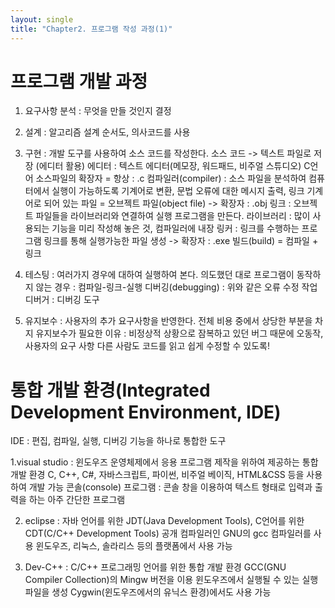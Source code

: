 ```yaml
---
layout: single
title: "Chapter2. 프로그램 작성 과정(1)"
---
```


# 프로그램 개발 과정

1. 요구사항 분석 : 무엇을 만들 것인지 결정

2. 설계 : 알고리즘 설계
순서도, 의사코드를 사용

3. 구현 : 개발 도구를 사용하여 소스 코드를 작성한다.
소스 코드 -> 텍스트 파일로 저장 (에디터 활용)
에디터 : 텍스트 에디터(메모장, 워드패드, 비주얼 스튜디오)
C언어 소스파일의 확장자 = 항상 : .c
컴파일러(compiler) : 소스 파일을 분석하여 컴퓨터에서 실행이 가능하도록 기계어로 변환, 문법 오류에 대한 메시지 출력, 링크
기계어로 되어 있는 파일 = 오브젝트 파일(object file) -> 확장자 : .obj
링크 : 오브젝트 파일들을 라이브러리와 연결하여 실행 프로그램을 만든다.
라이브러리 : 많이 사용되는 기능을 미리 작성해 놓은 것, 컴파일러에 내장
링커 : 링크를 수행하는 프로그램
링크를 통해 실행가능한 파일 생성 -> 확장자 : .exe
빌드(build) = 컴파일 + 링크

4. 테스팅 : 여러가지 경우에 대하여 실행하여 본다.
의도했던 대로 프로그램이 동작하지 않는 경우 : 컴파일-링크-실행
디버깅(debugging) : 위와 같은 오류 수정 작업
디버거 : 디버깅 도구

5. 유지보수 : 사용자의 추가 요구사항을 반영한다.
전체 비용 중에서 상당한 부분을 차지
유지보수가 필요한 이유 : 비정상적 상황으로 잠복하고 있던 버그 때문에 오동작, 사용자의 요구 사항
다른 사람도 코드를 읽고 쉽게 수정할 수 있도록!

# 통합 개발 환경(Integrated Development Environment, IDE)

IDE : 편집, 컴파일, 실행, 디버깅 기능을 하나로 통합한 도구

1.visual studio : 윈도우즈 운영체제에서 응용 프로그램 제작을 위하여 제공하는 통합 개발 환경
C, C++, C#, 자바스크립트, 파이썬, 비주얼 베이직, HTML&CSS 등을 사용하여 개발 가능
콘솔(console) 프로그램 : 콘솔 창을 이용하여 텍스트 형태로 입력과 출력을 하는 아주 간단한 프로그램

2. eclipse : 자바 언어를 위한 JDT(Java Development Tools), C언어를 위한 CDT(C/C++ Development Tools)
공개 컴파일러인 GNU의 gcc 컴파일러를 사용
윈도우즈, 리눅스, 솔라리스 등의 플랫폼에서 사용 가능

3. Dev-C++ : C/C++ 프로그래밍 언어를 위한 통합 개발 환경
GCC(GNU Compiler Collection)의 Mingw 버전을 이용
윈도우즈에서 실행될 수 있는 실행 파일을 생성
Cygwin(윈도우즈에서의 유닉스 환경)에서도 사용 가능
